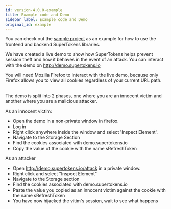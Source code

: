 ```yaml
---
id: version-4.0.0-example
title: Example code and Demo
sidebar_label: Example code and Demo
original_id: example
---
```


You can check out the <a href="https://github.com/supertokens/auth-demo" target="_blank" class="highlighted-link">sample project</a> as an example for how to use the frontend and backend SuperTokens libraries.

We have created a live demo to show how SuperTokens helps prevent session theft and how it behaves in the event of an attack. You can interact with the demo on <a href="https://github.com/supertokens/auth-demo" target="_blank" class="highlighted-link">http://demo.supertokens.io</a>

<div class="specialNote">
You will need Mozilla Firefox to interact with the live demo, because only Firefox allows you to view all cookies regardless of your current URL path.
</div>
<br/>

The demo is split into 2 phases, one where you are an innocent victim and another where you are a malicious attacker.


As an innocent victim:
- Open the demo in a non-private window in firefox.
- Log in
- Right click anywhere inside the window and select 'Inspect Element'.
- Navigate to the Storage Section
- Find the cookies associated with <span class="highlighted-text">demo.supertokens.io</span>
- Copy the value of the cookie with the name <span class="highlighted-text">sRefreshToken</span>

As an attacker
- Open <a class="highlighted-text" style="text-decoration: none">http://demo.supertokens.io/attack</a> in a <span class="highlighted-text">private</span> window.
- Right click and select "Inspect Element"
- Navigate to the Storage section
- Find the cookies associated with <span class="highlighted-text">demo.supertokens.io</span>
- Paste the value you copied as an innocent victim against the cookie with the name <span class="highlighted-text">sRefreshToken</span>
- You have now hijacked the vitim's session, wait to see what happens

